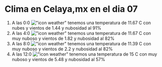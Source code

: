 # Clima en Celaya,mx en el dia 07

1. A las 0:0 !["icon weather"](http://openweathermap.org/img/w/04n.png) tenemos una temperatura de 11.67 C con nubes y  vientos de 1.44 y nubosidad al 91%
1. A las 4:0 !["icon weather"](http://openweathermap.org/img/w/04n.png) tenemos una temperatura de 11.67 C con muy nuboso y  vientos de 1.82 y nubosidad al 82%
1. A las 8:0 !["icon weather"](http://openweathermap.org/img/w/04d.png) tenemos una temperatura de 11.39 C con muy nuboso y  vientos de 2.2 y nubosidad al 82%
1. A las 12:0 !["icon weather"](http://openweathermap.org/img/w/04d.png) tenemos una temperatura de 15 C con muy nuboso y  vientos de 5.48 y nubosidad al 57%
